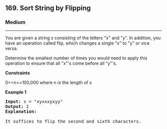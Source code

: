 <h2>169. Sort String by Flipping</h2><h3>Medium</h3><hr><div><p>You are given a string s consisting of the letters "x" and "y". In addition, you have an operation called flip, which changes a single "x" to "y" or vice versa.

Determine the smallest number of times you would need to apply this operation to ensure that all "x"'s come before all "y"'s.</p>

<p><strong>Constraints</strong></p>
<p>0<=n<=100,000 where n is the length of s

<p><strong>Example 1</strong></p>

<pre><strong>Input:</strong>&nbsp;s = "xyxxxyxyy"
<strong>Output:</strong>&nbsp;2
<strong>Explanation:
</strong>
It suffices to flip the second and sixth characters.
</pre></div>